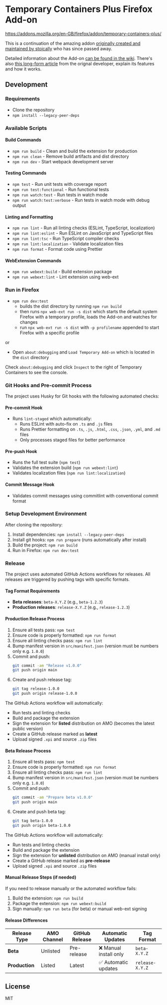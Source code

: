 # Temporary Containers Plus Firefox Add-on

https://addons.mozilla.org/en-GB/firefox/addon/temporary-containers-plus/

This is a continuation of the amazing addon [originally created and maintained by stoically](https://github.com/stoically/temporary-containers) who has since passed away.

Detailed information about the Add-on [can be found in the wiki](https://github.com/GodKratos/temporary-containers/wiki). There's also [this long-form article](https://medium.com/@stoically/enhance-your-privacy-in-firefox-with-temporary-containers-33925cd6cd21) from the orignal developer, explain its features and how it works.

## Development

### Requirements

- Clone the repository
- `npm install --legacy-peer-deps`

### Available Scripts

#### Build Commands

- `npm run build` - Clean and build the extension for production
- `npm run clean` - Remove build artifacts and dist directory
- `npm run dev` - Start webpack development server

#### Testing Commands

- `npm test` - Run unit tests with coverage report
- `npm run test:functional` - Run functional tests
- `npm run watch:test` - Run tests in watch mode
- `npm run watch:test:verbose` - Run tests in watch mode with debug output

#### Linting and Formatting

- `npm run lint` - Run all linting checks (ESLint, TypeScript, localization)
- `npm run lint:eslint` - Run ESLint on JavaScript and TypeScript files
- `npm run lint:tsc` - Run TypeScript compiler checks
- `npm run lint:localization` - Validate localization files
- `npm run format` - Format code using Prettier

#### WebExtension Commands

- `npm run webext:build` - Build extension package
- `npm run webext:lint` - Lint extension using web-ext

### Run in Firefox

- `npm run dev:test`
  - builds the dist directory by running `npm run build`
  - then runs `npx web-ext run -s dist` which starts the default system Firefox with a temporary profile, loads the Add-on and watches for changes
  - run `npx web-ext run -s dist` with `-p profilename` appended to start Firefox with a specific profile

or

- Open `about:debugging` and `Load Temporary Add-on` which is located in the `dist` directory

Check `about:debugging` and click `Inspect` to the right of Temporary Containers to see the console.

### Git Hooks and Pre-commit Process

The project uses Husky for Git hooks with the following automated checks:

#### Pre-commit Hook

- Runs `lint-staged` which automatically:
  - Runs ESLint with auto-fix on `.ts` and `.js` files
  - Runs Prettier formatting on `.ts`, `.js`, `.html`, `.css`, `.json`, `.yml`, and `.md` files
  - Only processes staged files for better performance

#### Pre-push Hook

- Runs the full test suite (`npm test`)
- Validates the extension build (`npm run webext:lint`)
- Validates localization files (`npm run lint:localization`)

#### Commit Message Hook

- Validates commit messages using commitlint with conventional commit format

### Setup Development Environment

After cloning the repository:

1. Install dependencies: `npm install --legacy-peer-deps`
2. Install git hooks: `npm run prepare` (runs automatically after install)
3. Build the project: `npm run build`
4. Run in Firefox: `npm run dev:test`

### Release

The project uses automated GitHub Actions workflows for releases. All releases are triggered by pushing tags with specific formats.

#### Tag Format Requirements

- **Beta releases**: `beta-X.Y.Z` (e.g., `beta-1.2.3`)
- **Production releases**: `release-X.Y.Z` (e.g., `release-1.2.3`)

#### Production Release Process

1. Ensure all tests pass: `npm test`
2. Ensure code is properly formatted: `npm run format`
3. Ensure all linting checks pass: `npm run lint`
4. Bump manifest version in `src/manifest.json` (version must be numbers only e.g. `1.0.0`)
5. Commit and push:
   ```bash
   git commit -am "Release v1.0.0"
   git push origin main
   ```
6. Create and push release tag:
   ```bash
   git tag release-1.0.0
   git push origin release-1.0.0
   ```

The GitHub Actions workflow will automatically:

- Run tests and linting checks
- Build and package the extension
- Sign the extension for **listed** distribution on AMO (becomes the latest public version)
- Create a GitHub release marked as **latest**
- Upload signed `.xpi` and source `.zip` files

#### Beta Release Process

1. Ensure all tests pass: `npm test`
2. Ensure code is properly formatted: `npm run format`
3. Ensure all linting checks pass: `npm run lint`
4. Bump manifest version in `src/manifest.json` (version must be numbers only e.g. `1.0.0`)
5. Commit and push:
   ```bash
   git commit -am "Prepare beta v1.0.0"
   git push origin main
   ```
6. Create and push beta tag:
   ```bash
   git tag beta-1.0.0
   git push origin beta-1.0.0
   ```

The GitHub Actions workflow will automatically:

- Run tests and linting checks
- Build and package the extension
- Sign the extension for **unlisted** distribution on AMO (manual install only)
- Create a GitHub release marked as **pre-release**
- Upload signed `.xpi` and source `.zip` files

#### Manual Release Steps (if needed)

If you need to release manually or the automated workflow fails:

1. Build the extension: `npm run build`
2. Package the extension: `npm run webext:build`
3. Sign manually: `npm run beta` (for beta) or manual web-ext signing

#### Release Differences

| Release Type   | AMO Channel | GitHub Release | Automatic Updates      | Tag Format      |
| -------------- | ----------- | -------------- | ---------------------- | --------------- |
| **Beta**       | Unlisted    | Pre-release    | ❌ Manual install only | `beta-X.Y.Z`    |
| **Production** | Listed      | Latest         | ✅ Automatic updates   | `release-X.Y.Z` |

## License

MIT
